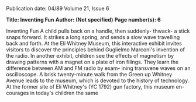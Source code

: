 Publication date: 04/89
Volume 21, Issue 6

**Title: Inventing Fun**
**Author:  (Not specified)**
**Page number(s): 6**

Inventing Fun 
A child pulls back on a handle, then 
suddenly- thwack- a 
stick snaps 
forward. It strikes a long spring, and 
sends a slow wave travelling back and 
forth. At the Eli Whitney Museum, 
this interactive exhibit invites visitors 
to discover the principles behind 
Guglielmo Marconi's invention of the 
radio. In another exhibit, children see 
the effects of magnetism by drawing 
patterns with a magnet on a plate of 
iron filings. They learn the difference 
between AM and FM radio by exam-
ining transvene waves on 
an 
oscilloscope. A brisk twenty-minute 
walk from the Green up Whitney 
Avenue leads to the museum, which is 
devoted to the history of technology. 
At the former site of Eli Whitney's (YC 
1792) gun factory, this museum en-
courages in today's children the same